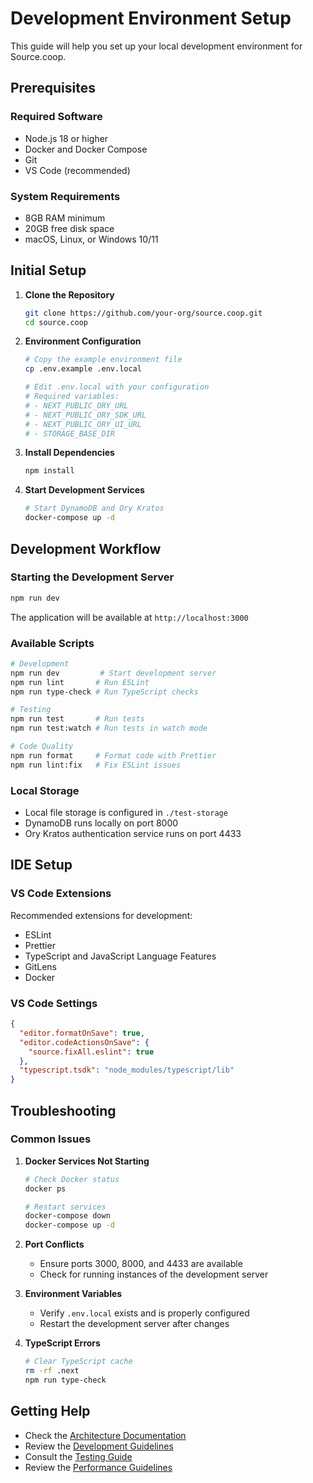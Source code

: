 # Development Environment Setup

This guide will help you set up your local development environment for Source.coop.

## Prerequisites

### Required Software
- Node.js 18 or higher
- Docker and Docker Compose
- Git
- VS Code (recommended)

### System Requirements
- 8GB RAM minimum
- 20GB free disk space
- macOS, Linux, or Windows 10/11

## Initial Setup

1. **Clone the Repository**
   ```bash
   git clone https://github.com/your-org/source.coop.git
   cd source.coop
   ```

2. **Environment Configuration**
   ```bash
   # Copy the example environment file
   cp .env.example .env.local
   
   # Edit .env.local with your configuration
   # Required variables:
   # - NEXT_PUBLIC_ORY_URL
   # - NEXT_PUBLIC_ORY_SDK_URL
   # - NEXT_PUBLIC_ORY_UI_URL
   # - STORAGE_BASE_DIR
   ```

3. **Install Dependencies**
   ```bash
   npm install
   ```

4. **Start Development Services**
   ```bash
   # Start DynamoDB and Ory Kratos
   docker-compose up -d
   ```

## Development Workflow

### Starting the Development Server
```bash
npm run dev
```
The application will be available at `http://localhost:3000`

### Available Scripts
```bash
# Development
npm run dev         # Start development server
npm run lint       # Run ESLint
npm run type-check # Run TypeScript checks

# Testing
npm run test       # Run tests
npm run test:watch # Run tests in watch mode

# Code Quality
npm run format     # Format code with Prettier
npm run lint:fix   # Fix ESLint issues
```

### Local Storage
- Local file storage is configured in `./test-storage`
- DynamoDB runs locally on port 8000
- Ory Kratos authentication service runs on port 4433

## IDE Setup

### VS Code Extensions
Recommended extensions for development:
- ESLint
- Prettier
- TypeScript and JavaScript Language Features
- GitLens
- Docker

### VS Code Settings
```json
{
  "editor.formatOnSave": true,
  "editor.codeActionsOnSave": {
    "source.fixAll.eslint": true
  },
  "typescript.tsdk": "node_modules/typescript/lib"
}
```

## Troubleshooting

### Common Issues

1. **Docker Services Not Starting**
   ```bash
   # Check Docker status
   docker ps
   
   # Restart services
   docker-compose down
   docker-compose up -d
   ```

2. **Port Conflicts**
   - Ensure ports 3000, 8000, and 4433 are available
   - Check for running instances of the development server

3. **Environment Variables**
   - Verify `.env.local` exists and is properly configured
   - Restart the development server after changes

4. **TypeScript Errors**
   ```bash
   # Clear TypeScript cache
   rm -rf .next
   npm run type-check
   ```

## Getting Help

- Check the [Architecture Documentation](../architecture/overview.md)
- Review the [Development Guidelines](coding-standards.md)
- Consult the [Testing Guide](testing.md)
- Review the [Performance Guidelines](performance.md) 